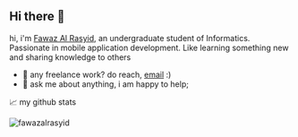 ## Hi there 👋

hi, i'm [Fawaz Al Rasyid](https://fawazalrasyid.com/), an undergraduate student of Informatics. Passionate in mobile application development. Like learning something new and sharing knowledge to others

- 💼 any freelance work? do reach, [email](mailto:me@fawazalrasyid.com) :)
- 💬 ask me about anything, i am happy to help;

📈 my github stats

<img src="https://github-readme-stats.vercel.app/api?username=fawazalrasyid&show_icons=true" alt="fawazalrasyid" />
